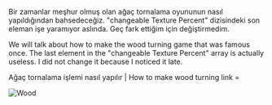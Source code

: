 Bir zamanlar meşhur olmuş olan ağaç tornalama oyununun nasıl yapıldığından bahsedeceğiz.
"changeable Texture Percent" dizisindeki son eleman işe yaramıyor aslında. Geç fark ettiğim için değiştirmedim.

We will talk about how to make the wood turning game that was famous once.
The last element in the "changeable Texture Percent" array is actually useless. I did not change it because I noticed it late.

Ağaç tornalama işlemi nasıl yapılır | How to make wood turning link =  

![Wood](https://user-images.githubusercontent.com/36257106/113484477-2cff8e80-94b1-11eb-9ce1-e221bb96005b.png)

